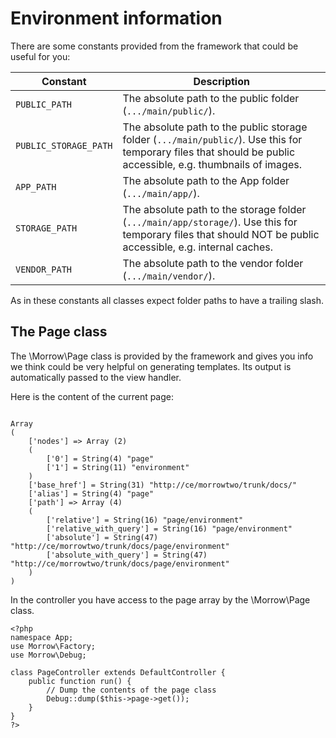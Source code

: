 Environment information
=======================

There are some constants provided from the framework that could be useful for you:


Constant               | Description
------------------     | ------------
`PUBLIC_PATH`          | The absolute path to the public folder (`.../main/public/`).
`PUBLIC_STORAGE_PATH`  | The absolute path to the public storage folder (`.../main/public/`). Use this for temporary files that should be public accessible, e.g. thumbnails of images.
`APP_PATH`             | The absolute path to the App folder (`.../main/app/`).
`STORAGE_PATH`         | The absolute path to the storage folder (`.../main/app/storage/`). Use this for temporary files that should NOT be public accessible, e.g. internal caches.
`VENDOR_PATH`          | The absolute path to the vendor folder (`.../main/vendor/`).

As in these constants all classes expect folder paths to have a trailing slash.

The Page class
--------------

The \Morrow\Page class is provided by the framework and gives you info we think could be very helpful on generating templates.
Its output is automatically passed to the view handler.

Here is the content of the current page:

~~~

Array
(
    ['nodes'] => Array (2)
    (
        ['0'] = String(4) "page"
        ['1'] = String(11) "environment"
    )
    ['base_href'] = String(31) "http://ce/morrowtwo/trunk/docs/"
    ['alias'] = String(4) "page"
    ['path'] => Array (4)
    (
        ['relative'] = String(16) "page/environment"
        ['relative_with_query'] = String(16) "page/environment"
        ['absolute'] = String(47) "http://ce/morrowtwo/trunk/docs/page/environment"
        ['absolute_with_query'] = String(47) "http://ce/morrowtwo/trunk/docs/page/environment"
    )
)
~~~

In the controller you have access to the page array by the \Morrow\Page class.

~~~{.php} 
<?php
namespace App;
use Morrow\Factory;
use Morrow\Debug;

class PageController extends DefaultController {
    public function run() {
        // Dump the contents of the page class
        Debug::dump($this->page->get());
    }
}
?>
~~~
